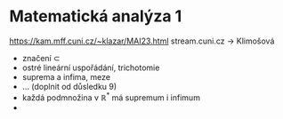 # Matematická analýza 1

https://kam.mff.cuni.cz/~klazar/MAI23.html
stream.cuni.cz → Klimošová

- značení $\subset$
- ostré lineární uspořádání, trichotomie
- suprema a infima, meze
- … (doplnit od důsledku 9)
- každá podmnožina v $\mathbb R^*$ má supremum i infimum
- 